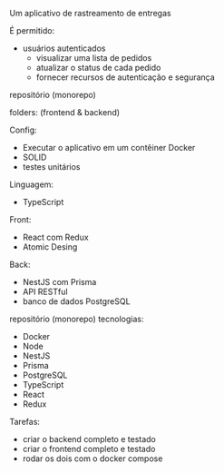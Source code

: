 
Um aplicativo de rastreamento de entregas


É permitido:
- usuários autenticados
  - visualizar uma lista de pedidos
  - atualizar o status de cada pedido
  - fornecer recursos de autenticação e segurança


repositório (monorepo)


folders: (frontend & backend)


Config:
- Executar o aplicativo em um contêiner Docker
- SOLID
- testes unitários

Linguagem:
- TypeScript

Front:
- React com Redux
- Atomic Desing

Back:
- NestJS com Prisma
- API RESTful
- banco de dados PostgreSQL



repositório (monorepo)
tecnologias:
- Docker
- Node
- NestJS
- Prisma
- PostgreSQL
- TypeScript
- React
- Redux

Tarefas:

- criar o backend completo e testado
- criar o frontend completo e testado
- rodar os dois com o docker compose